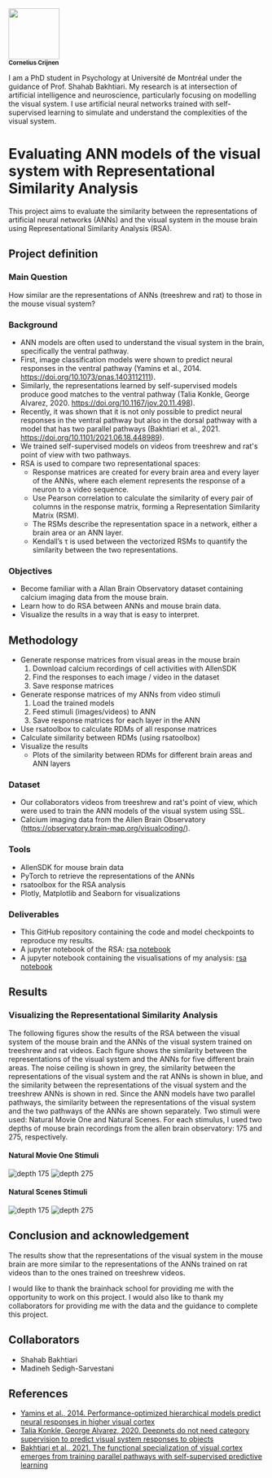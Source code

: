 <a href="https://github.com/ccrijnen">
   <img src="https://avatars.githubusercontent.com/u/20086110?v=4" width="100px;" alt=""/>
   <br/><sub><b>Cornelius Crijnen</b></sub>
</a>

I am a PhD student in Psychology at Université de Montréal under the guidance of Prof. Shahab Bakhtiari. My research is at intersection of artificial intelligence and neuroscience, particularly focusing on modelling the visual system. I use artificial neural networks trained with self-supervised learning to simulate and understand the complexities of the visual system.

# Evaluating ANN models of the visual system with Representational Similarity Analysis
This project aims to evaluate the similarity between the representations of artificial neural networks (ANNs) and the visual system in the mouse brain using Representational Similarity Analysis (RSA).

## Project definition
### Main Question
How similar are the representations of ANNs (treeshrew and rat) to those in the mouse visual system?

### Background
* ANN models are often used to understand the visual system in the brain, specifically the ventral pathway.
* First, image classification models were shown to predict neural responses in the ventral pathway (Yamins et al., 2014. https://doi.org/10.1073/pnas.1403112111).
* Similarly, the representations learned by self-supervised models produce good matches to the ventral pathway (Talia Konkle, George Alvarez, 2020. https://doi.org/10.1167/jov.20.11.498).
* Recently, it was shown that it is not only possible to predict neural responses in the ventral pathway but also in the dorsal pathway with a model that has two parallel pathways (Bakhtiari et al., 2021. https://doi.org/10.1101/2021.06.18.448989).
* We trained self-supervised models on videos from treeshrew and rat's point of view with two pathways.
* RSA is used to compare two representational spaces:
  * Response matrices are created for every brain area and every layer of the ANNs, where each element represents the response of a neuron to a video sequence.
  * Use Pearson correlation to calculate the similarity of every pair of columns in the response matrix, forming a Representation Similarity Matrix (RSM).
  * The RSMs describe the representation space in a network, either a brain area or an ANN layer.
  * Kendall’s τ is used between the vectorized RSMs to quantify the similarity between the two representations.

### Objectives
* Become familiar with a Allan Brain Observatory dataset containing calcium imaging data from the mouse brain.
* Learn how to do RSA between ANNs and mouse brain data.
* Visualize the results in a way that is easy to interpret.

## Methodology
* Generate response matrices from visual areas in the mouse brain
  1. Download calcium recordings of cell activities with AllenSDK
  2. Find the responses to each image / video in the dataset
  3. Save response matrices
* Generate response matrices of my ANNs from video stimuli
  1. Load the trained models
  2. Feed stimuli (images/videos) to ANN
  3. Save response matrices for each layer in the ANN
* Use rsatoolbox to calculate RDMs of all response matrices
* Calculate similarity between RDMs (using rsatoolbox)
* Visualize the results
  * Plots of the similarity between RDMs for different brain areas and ANN layers

### Dataset
* Our collaborators videos from treeshrew and rat's point of view, which were used to train the ANN models of the visual system using SSL.
* Calcium imaging data from the Allen Brain Observatory (https://observatory.brain-map.org/visualcoding/).

### Tools
* AllenSDK for mouse brain data
* PyTorch to retrieve the representations of the ANNs
* rsatoolbox for the RSA analysis
* Plotly, Matplotlib and Seaborn for visualizations

### Deliverables
* This GitHub repository containing the code and model checkpoints to reproduce my results.
* A jupyter notebook of the RSA: [rsa notebook](notebooks/analysis.ipynb)
* A jupyter notebook containing the visualisations of my analysis: [rsa notebook](notebooks/analysis.ipynb)

## Results

### Visualizing the Representational Similarity Analysis

The following figures show the results of the RSA between the visual system of the mouse brain and the ANNs of the visual system trained on treeshrew and rat videos. 
Each figure shows the similarity between the representations of the visual system and the ANNs for five different brain areas. 
The noise ceiling is shown in grey, the similarity between the representations of the visual system and the rat ANNs is shown in blue, and the similarity between the representations of the visual system and the treeshrew ANNs is shown in red. 
Since the ANN models have two parallel pathways, the similarity between the representations of the visual system and the two pathways of the ANNs are shown separately.
Two stimuli were used: Natural Movie One and Natural Scenes. For each stimulus, I used two depths of mouse brain recordings from the allen brain observatory: 175 and 275, respectively.

#### Natural Movie One Stimuli

![depth 175](results/nm_175.png)
![depth 275](results/nm_275.png)

#### Natural Scenes Stimuli
![depth 175](results/ns_175.png)
![depth 275](results/ns_275.png)

## Conclusion and acknowledgement

The results show that the representations of the visual system in the mouse brain are more similar to the representations of the ANNs trained on rat videos than to the ones trained on treeshrew videos. 

I would like to thank the brainhack school for providing me with the opportunity to work on this project. I would also like to thank my collaborators for providing me with the data and the guidance to complete this project.

## Collaborators
* Shahab Bakhtiari
* Madineh Sedigh-Sarvestani

## References

* [Yamins et al., 2014. Performance-optimized hierarchical models predict neural responses in higher visual cortex](https://doi.org/10.1073/pnas.1403112111)
* [Talia Konkle, George Alvarez, 2020. Deepnets do not need category supervision to predict visual system responses to objects](https://doi.org/10.1167/jov.20.11.498)
* [Bakhtiari et al., 2021. The functional specialization of visual cortex emerges from training parallel pathways with self-supervised predictive learning](https://doi.org/10.1101/2021.06.18.448989)
